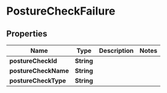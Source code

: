 

# PostureCheckFailure


## Properties

| Name | Type | Description | Notes |
|------------ | ------------- | ------------- | -------------|
|**postureCheckId** | **String** |  |  |
|**postureCheckName** | **String** |  |  |
|**postureCheckType** | **String** |  |  |



